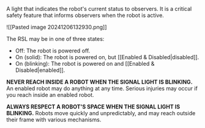A light that indicates the robot's current status to observers. It is a critical safety feature that informs observers when the robot is active.

![[Pasted image 20241206132930.png]]

The RSL may be in one of three states:

- Off: The robot is powered off.
- On (solid): The robot is powered on, but [[Enabled & Disabled|disabled]].
- On (blinking): The robot is powered on and [[Enabled & Disabled|enabled]].

**NEVER REACH INSIDE A ROBOT WHEN THE SIGNAL LIGHT IS BLINKING.** An enabled robot may do anything at any time. Serious injuries may occur if you reach inside an enabled robot.

**ALWAYS RESPECT A ROBOT'S SPACE WHEN THE SIGNAL LIGHT IS BLINKING.** Robots move quickly and unpredictably, and may reach outside their frame with various mechanisms.
